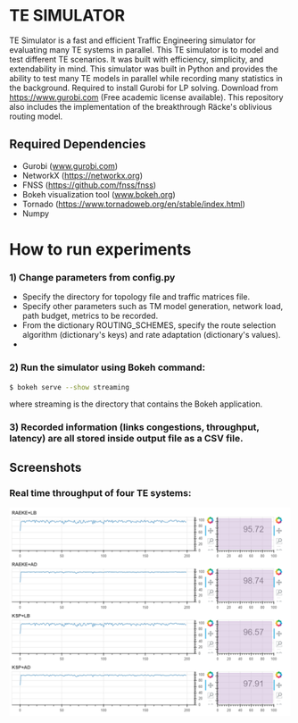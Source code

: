 # TE SIMULATOR

TE Simulator is a fast and efficient Traffic Engineering simulator for evaluating many TE systems in parallel. This TE simulator is to model and test different TE scenarios. It was built with efficiency, simplicity, and extendability in mind. This simulator was built in Python and provides the ability to test many TE models in parallel while recording many statistics in the background. Required to install Gurobi for LP solving. Download from https://www.gurobi.com (Free academic license available). This repository also includes the implementation of the breakthrough Räcke's oblivious routing model.

## Required Dependencies
- Gurobi (www.gurobi.com)
- NetworkX (https://networkx.org)
- FNSS (https://github.com/fnss/fnss)
- Bokeh visualization tool (www.bokeh.org)
- Tornado (https://www.tornadoweb.org/en/stable/index.html)
- Numpy

# How to run experiments

### 1) Change parameters from config.py
- Specify the directory for topology file and traffic matrices file.
- Specify other parameters such as TM model generation, network load, path budget, metrics to be recorded.
- From the dictionary ROUTING_SCHEMES, specify the route selection algorithm (dictionary's keys) and rate adaptation (dictionary's values).
- 
### 2) Run the simulator using Bokeh command:
```sh
$ bokeh serve --show streaming
```
where streaming is the directory that contains the Bokeh application.
### 3) Recorded information (links congestions, throughput, latency) are all stored inside output file as a CSV file.


## Screenshots
### Real time throughput of four TE systems:
![](images/real%20time%20TE%20systems%20throughput.png)
